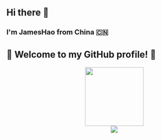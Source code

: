 ## Hi there 👋
### I'm JamesHao from China 🇨🇳
## 🎉 Welcome to my GitHub profile! 🚀
<!--
**JamesHa0/JamesHa0** is a ✨ _special_ ✨ repository because its `README.md` (this file) appears on your GitHub profile.

Here are some ideas to get you started:

- 🔭 I’m currently working on ...
- 🌱 I’m currently learning ...
- 👯 I’m looking to collaborate on ...
- 🤔 I’m looking for help with ...
- 💬 Ask me about ...
- 📫 How to reach me: ...
- 😄 Pronouns: ...
- ⚡ Fun fact: ...
-->

<div align="center"> <img height="137px" src="https://github-readme-stats.vercel.app/api?username=JamesHa0&theme=rose&hide=issues,contribs&show_icons=true" /> </div>

<div align="center"> <img src="https://github-readme-stats.vercel.app/api/top-langs/?username=JamesHa0&layout=compact" /> </div>
